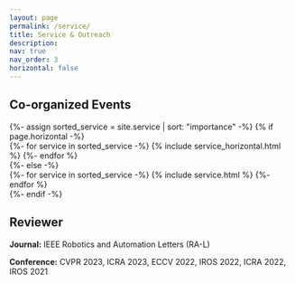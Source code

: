 ```yaml
---
layout: page
permalink: /service/
title: Service & Outreach
description: 
nav: true
nav_order: 3
horizontal: false
---
```


<!-- pages/service.md -->
<div class="projects">
<h2 class="category">Co-organized Events</h2>
<!-- Display service -->
  {%- assign sorted_service = site.service | sort: "importance" -%}
  <!-- Generate cards for each service -->
  {% if page.horizontal -%}
  <div class="container">
    <div class="row row-cols-2">
    {%- for service in sorted_service -%}
      {% include service_horizontal.html %}
    {%- endfor %}
    </div>
  </div>
  {%- else -%}
  <div class="grid">
    {%- for service in sorted_service -%}
      {% include service.html %}
    {%- endfor %}
  </div>
  {%- endif -%}
</div>

<div class="projects">
<h2 class="category">Reviewer</h2>
</div>

**Journal:** IEEE Robotics and Automation Letters (RA-L)

**Conference:** CVPR 2023, ICRA 2023, ECCV 2022, IROS 2022, ICRA 2022, IROS 2021